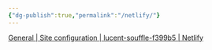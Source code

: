```yaml
---
{"dg-publish":true,"permalink":"/netlify/"}
---
```


[General | Site configuration | lucent-souffle-f399b5 | Netlify](https://app.netlify.com/sites/lucent-souffle-f399b5/configuration/general)